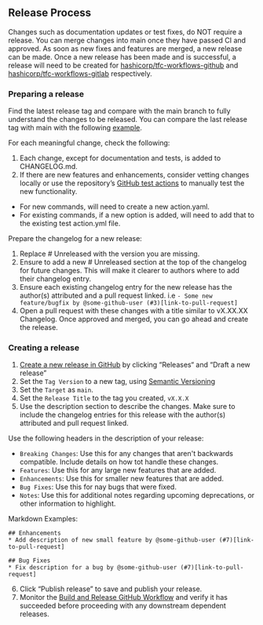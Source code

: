 ## Release Process

Changes such as documentation updates or test fixes, do NOT require a release. You can merge changes into main once they have passed CI and approved. As soon as new fixes and features are merged, a new release can be made. Once a new release has been made and is successful, a release will need to be created for [hashicorp/tfc-workflows-github](https://github.com/hashicorp/tfc-workflows-github) and [hashicorp/tfc-workflows-gitlab](https://github.com/hashicorp/tfc-workflows-gitlab) respectively.

### Preparing a release

Find the latest release tag and compare with the main branch to fully understand the changes to be released. You can compare the last release tag with main with the following [example](`https://github.com/hashicorp/tfc-workflows-tooling/compare/v1.1.1...main`).

For each meaningful change, check the following:

1. Each change, except for documentation and tests, is added to CHANGELOG.md.
1. If there are new features and enhancements, consider vetting changes locally or use the repository’s [GitHub test actions](https://github.com/hashicorp/tfc-workflows-tooling/tree/main/.github/actions) to manually test the new functionality.
  * For new commands, will need to create a new action.yaml.
  * For existing commands, if a new option is added, will need to add that to the existing test action.yml file.

Prepare the changelog for a new release:

1. Replace # Unreleased with the version you are missing.
1. Ensure to add a new # Unreleased section at the top of the changelog for future changes. This will make it clearer to authors where to add their changelog entry.
1. Ensure each existing changelog entry for the new release has the author(s) attributed and a pull request linked. i.e `- Some new feature/bugfix by @some-github-user (#3)[link-to-pull-request]`
1. Open a pull request with these changes with a title similar to vX.XX.XX Changelog. Once approved and merged, you can go ahead and create the release.

### Creating a release

1. [Create a new release in GitHub](https://help.github.com/en/github/administering-a-repository/creating-releases) by clicking “Releases“ and “Draft a new release”
2. Set the `Tag Version` to a new tag, using [Semantic Versioning](https://semver.org/)
3. Set the `Target` as `main`.
4. Set the `Release Title` to the tag you created, `vX.X.X`
5. Use the description section to describe the changes. Make sure to include the changelog entries for this release with the author(s) attributed and pull request linked.

Use the following headers in the description of your release:
* `Breaking Changes`: Use this for any changes that aren't backwards compatible. Include details on how tot handle these changes.
* `Features`: Use this for any large new features that are added.
* `Enhancements`: Use this for smaller new features that are added.
* `Bug Fixes`: Use this for nay bugs that were fixed.
* `Notes`: Use this for additional notes regarding upcoming deprecations, or other information to highlight.

Markdown Examples:

```
## Enhancements
* Add description of new small feature by @some-github-user (#7)[link-to-pull-request]

## Bug Fixes
* Fix description for a bug by @some-github-user (#7)[link-to-pull-request]
```

6. Click “Publish release” to save and publish your release.
7. Monitor the [Build and Release GitHub Workflow](/.github/workflows/build-release.workflow.yml) and verify it has succeeded before proceeding with any downstream dependent releases.
